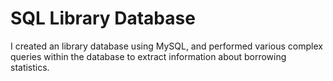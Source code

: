 # SQL Library Database
I created an library database using MySQL, and performed various complex queries within the database to extract information about borrowing statistics.
